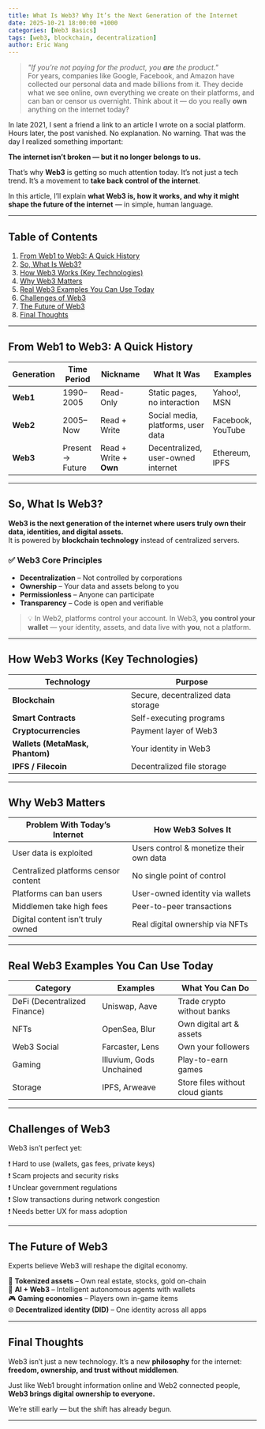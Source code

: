 ```yaml
---
title: What Is Web3? Why It’s the Next Generation of the Internet
date: 2025-10-21 18:00:00 +1000
categories: [Web3 Basics]
tags: [web3, blockchain, decentralization]
author: Eric Wang
---
```



> *"If you’re not paying for the product, you **are** the product."*  
For years, companies like Google, Facebook, and Amazon have collected our personal data and made billions from it. They decide what we see online, own everything we create on their platforms, and can ban or censor us overnight. Think about it — do you really **own** anything on the internet today?

In late 2021, I sent a friend a link to an article I wrote on a social platform. Hours later, the post vanished. No explanation. No warning. That was the day I realized something important:

**The internet isn’t broken — but it no longer belongs to us.**

That’s why **Web3** is getting so much attention today. It’s not just a tech trend. It’s a movement to **take back control of the internet**.

In this article, I’ll explain **what Web3 is, how it works, and why it might shape the future of the internet** — in simple, human language.

---

## Table of Contents
1. [From Web1 to Web3: A Quick History](#from-web1-to-web3-a-quick-history)
2. [So, What Is Web3?](#so-what-is-web3)
3. [How Web3 Works (Key Technologies)](#how-web3-works-key-technologies)
4. [Why Web3 Matters](#why-web3-matters)
5. [Real Web3 Examples You Can Use Today](#real-web3-examples-you-can-use-today)
6. [Challenges of Web3](#challenges-of-web3)
7. [The Future of Web3](#the-future-of-web3)
8. [Final Thoughts](#final-thoughts)

---

## From Web1 to Web3: A Quick History


| Generation | Time Period | Nickname | What It Was | Examples |
|------------|-------------|-----------|-------------|----------|
| **Web1** | 1990–2005 | Read-Only | Static pages, no interaction | Yahoo!, MSN |
| **Web2** | 2005–Now | Read + Write | Social media, platforms, user data | Facebook, YouTube |
| **Web3** | Present → Future | Read + Write + **Own** | Decentralized, user-owned internet | Ethereum, IPFS |

---

## So, What Is Web3?

**Web3 is the next generation of the internet where users truly own their data, identities, and digital assets.**  
It is powered by **blockchain technology** instead of centralized servers.

### ✅ Web3 Core Principles
- **Decentralization** – Not controlled by corporations
- **Ownership** – Your data and assets belong to you
- **Permissionless** – Anyone can participate
- **Transparency** – Code is open and verifiable

> 💡 In Web2, platforms control your account. In Web3, **you control your wallet** — your identity, assets, and data live with **you**, not a platform.

---

## How Web3 Works (Key Technologies)


| Technology | Purpose |
|------------|----------|
| **Blockchain** | Secure, decentralized data storage |
| **Smart Contracts** | Self-executing programs |
| **Cryptocurrencies** | Payment layer of Web3 |
| **Wallets (MetaMask, Phantom)** | Your identity in Web3 |
| **IPFS / Filecoin** | Decentralized file storage |

---

## Why Web3 Matters

| Problem With Today’s Internet | How Web3 Solves It |
|-------------------------------|---------------------|
| User data is exploited | Users control & monetize their own data |
| Centralized platforms censor content | No single point of control |
| Platforms can ban users | User-owned identity via wallets |
| Middlemen take high fees | Peer-to-peer transactions |
| Digital content isn’t truly owned | Real digital ownership via NFTs |

---

## Real Web3 Examples You Can Use Today

| Category | Examples | What You Can Do |
|----------|----------|------------------|
| DeFi (Decentralized Finance) | Uniswap, Aave | Trade crypto without banks |
| NFTs | OpenSea, Blur | Own digital art & assets |
| Web3 Social | Farcaster, Lens | Own your followers |
| Gaming | Illuvium, Gods Unchained | Play-to-earn games |
| Storage | IPFS, Arweave | Store files without cloud giants |

---

## Challenges of Web3

Web3 isn’t perfect yet:

❗ Hard to use (wallets, gas fees, private keys)  
❗ Scam projects and security risks  
❗ Unclear government regulations  
❗ Slow transactions during network congestion  
❗ Needs better UX for mass adoption  

---

## The Future of Web3

Experts believe Web3 will reshape the digital economy.

🚀 **Tokenized assets** – Own real estate, stocks, gold on-chain  
🤖 **AI + Web3** – Intelligent autonomous agents with wallets  
🎮 **Gaming economies** – Players own in-game items  
🌐 **Decentralized identity (DID)** – One identity across all apps  

---

## Final Thoughts

Web3 isn’t just a new technology. It’s a new **philosophy** for the internet:  
**freedom, ownership, and trust without middlemen**.

Just like Web1 brought information online and Web2 connected people,  
**Web3 brings digital ownership to everyone.**

We’re still early — but the shift has already begun.

---